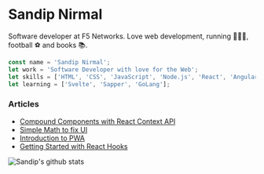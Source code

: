 # Sandip Nirmal

Software developer at F5 Networks. Love web development, running 🏃🏽‍♂️, football ⚽️ and books 📚.

```javascript
const name = 'Sandip Nirmal';
let work = 'Software Developer with love for the Web';
let skills = ['HTML', 'CSS', 'JavaScript', 'Node.js', 'React', 'Angular', 'GraphQL', 'MongoDB'];
let learning = ['Svelte', 'Sapper', 'GoLang'];
```

### Articles

* [Compound Components with React Context API](https://blog.usejournal.com/compound-components-react-context-38da96bfb384)
* [Simple Math to fix UI](https://blog.usejournal.com/simple-math-to-solve-ui-problem-3028b9c04561)
* [Introduction to PWA](https://medium.com/@MiSandipNirmal/introduction-to-pwa-e67fe2e2c98d)
* [Getting Started with React Hooks](https://blog.usejournal.com/getting-started-with-react-hooks-f0b5c1e3e0e7)


![Sandip's github stats](https://github-readme-stats.vercel.app/api?username=sandipnirmal)
